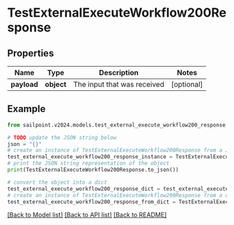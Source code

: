 # TestExternalExecuteWorkflow200Response


## Properties

Name | Type | Description | Notes
------------ | ------------- | ------------- | -------------
**payload** | **object** | The input that was received | [optional] 

## Example

```python
from sailpoint.v2024.models.test_external_execute_workflow200_response import TestExternalExecuteWorkflow200Response

# TODO update the JSON string below
json = "{}"
# create an instance of TestExternalExecuteWorkflow200Response from a JSON string
test_external_execute_workflow200_response_instance = TestExternalExecuteWorkflow200Response.from_json(json)
# print the JSON string representation of the object
print(TestExternalExecuteWorkflow200Response.to_json())

# convert the object into a dict
test_external_execute_workflow200_response_dict = test_external_execute_workflow200_response_instance.to_dict()
# create an instance of TestExternalExecuteWorkflow200Response from a dict
test_external_execute_workflow200_response_from_dict = TestExternalExecuteWorkflow200Response.from_dict(test_external_execute_workflow200_response_dict)
```
[[Back to Model list]](../README.md#documentation-for-models) [[Back to API list]](../README.md#documentation-for-api-endpoints) [[Back to README]](../README.md)



